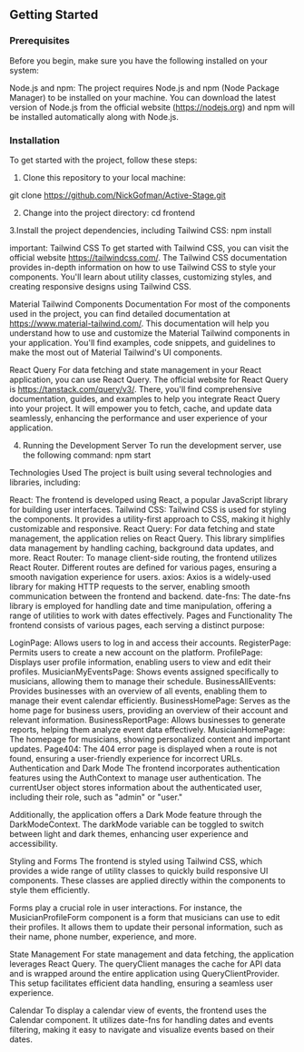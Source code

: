 ## Getting Started

### Prerequisites

Before you begin, make sure you have the following installed on your system:

Node.js and npm: The project requires Node.js and npm (Node Package Manager) to be installed on your machine. You can download the latest version of Node.js from the official website (https://nodejs.org) and npm will be installed automatically along with Node.js.

### Installation

To get started with the project, follow these steps:

1. Clone this repository to your local machine:

git clone https://github.com/NickGofman/Active-Stage.git

2. Change into the project directory:
   cd frontend

3.Install the project dependencies, including Tailwind CSS:
npm install

important:
Tailwind CSS
To get started with Tailwind CSS, you can visit the official website https://tailwindcss.com/. The Tailwind CSS documentation provides in-depth information on how to use Tailwind CSS to style your components. You'll learn about utility classes, customizing styles, and creating responsive designs using Tailwind CSS.

Material Tailwind Components Documentation
For most of the components used in the project, you can find detailed documentation at https://www.material-tailwind.com/. This documentation will help you understand how to use and customize the Material Tailwind components in your application. You'll find examples, code snippets, and guidelines to make the most out of Material Tailwind's UI components.

React Query
For data fetching and state management in your React application, you can use React Query. The official website for React Query is https://tanstack.com/query/v3/. There, you'll find comprehensive documentation, guides, and examples to help you integrate React Query into your project. It will empower you to fetch, cache, and update data seamlessly, enhancing the performance and user experience of your application.

4. Running the Development Server
   To run the development server, use the following command:
   npm start

Technologies Used
The project is built using several technologies and libraries, including:

React: The frontend is developed using React, a popular JavaScript library for building user interfaces.
Tailwind CSS: Tailwind CSS is used for styling the components. It provides a utility-first approach to CSS, making it highly customizable and responsive.
React Query: For data fetching and state management, the application relies on React Query. This library simplifies data management by handling caching, background data updates, and more.
React Router: To manage client-side routing, the frontend utilizes React Router. Different routes are defined for various pages, ensuring a smooth navigation experience for users.
axios: Axios is a widely-used library for making HTTP requests to the server, enabling smooth communication between the frontend and backend.
date-fns: The date-fns library is employed for handling date and time manipulation, offering a range of utilities to work with dates effectively.
Pages and Functionality
The frontend consists of various pages, each serving a distinct purpose:

LoginPage: Allows users to log in and access their accounts.
RegisterPage: Permits users to create a new account on the platform.
ProfilePage: Displays user profile information, enabling users to view and edit their profiles.
MusicianMyEventsPage: Shows events assigned specifically to musicians, allowing them to manage their schedule.
BusinessAllEvents: Provides businesses with an overview of all events, enabling them to manage their event calendar efficiently.
BusinessHomePage: Serves as the home page for business users, providing an overview of their account and relevant information.
BusinessReportPage: Allows businesses to generate reports, helping them analyze event data effectively.
MusicianHomePage: The homepage for musicians, showing personalized content and important updates.
Page404: The 404 error page is displayed when a route is not found, ensuring a user-friendly experience for incorrect URLs.
Authentication and Dark Mode
The frontend incorporates authentication features using the AuthContext to manage user authentication. The currentUser object stores information about the authenticated user, including their role, such as "admin" or "user."

Additionally, the application offers a Dark Mode feature through the DarkModeContext. The darkMode variable can be toggled to switch between light and dark themes, enhancing user experience and accessibility.

Styling and Forms
The frontend is styled using Tailwind CSS, which provides a wide range of utility classes to quickly build responsive UI components. These classes are applied directly within the components to style them efficiently.

Forms play a crucial role in user interactions. For instance, the MusicianProfileForm component is a form that musicians can use to edit their profiles. It allows them to update their personal information, such as their name, phone number, experience, and more.

State Management
For state management and data fetching, the application leverages React Query. The queryClient manages the cache for API data and is wrapped around the entire application using QueryClientProvider. This setup facilitates efficient data handling, ensuring a seamless user experience.

Calendar
To display a calendar view of events, the frontend uses the Calendar component. It utilizes date-fns for handling dates and events filtering, making it easy to navigate and visualize events based on their dates.
